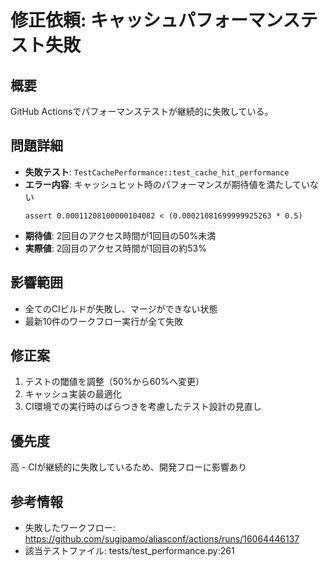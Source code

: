 # 修正依頼: キャッシュパフォーマンステスト失敗

## 概要
GitHub Actionsでパフォーマンステストが継続的に失敗している。

## 問題詳細
- **失敗テスト**: `TestCachePerformance::test_cache_hit_performance`
- **エラー内容**: キャッシュヒット時のパフォーマンスが期待値を満たしていない
  ```
  assert 0.00011208100000104082 < (0.00021081699999925263 * 0.5)
  ```
- **期待値**: 2回目のアクセス時間が1回目の50%未満
- **実際値**: 2回目のアクセス時間が1回目の約53%

## 影響範囲
- 全てのCIビルドが失敗し、マージができない状態
- 最新10件のワークフロー実行が全て失敗

## 修正案
1. テストの閾値を調整（50%から60%へ変更）
2. キャッシュ実装の最適化
3. CI環境での実行時のばらつきを考慮したテスト設計の見直し

## 優先度
高 - CIが継続的に失敗しているため、開発フローに影響あり

## 参考情報
- 失敗したワークフロー: https://github.com/sugipamo/aliasconf/actions/runs/16064446137
- 該当テストファイル: tests/test_performance.py:261
